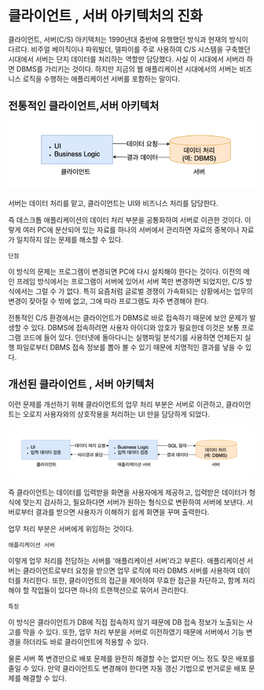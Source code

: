 # 클라이언트 , 서버 아키텍처의 진화

클라이언트, 서버(C/S) 아키텍처는 1990년대 중반에 유행했던 방식과 현재의 방식이 다르다.
비주얼 베이직이나  파워빌더, 델파이를 주로 사용하여 C/S 시스템을 구축했던 시대에서 서버는 단지 데이터를 처리하는 역할만
담당했다. 사실 이 시대에서 서버라 하면 DBMS를 가리키는 것이다. 하지만 지금의 웹 애플리케이션 시대에서의 서버는
비즈니스 로직을 수행하는 애플리케이션 서버를 포함하는 말이다. 

## 전통적인 클라이언트,서버 아키텍처

![img.png](img.png)

서버는 데이터 처리를 맡고, 클라이언트는 UI와 비즈니스 처리를 담당한다.

즉 데스크톱 애플리케이션의 데이터 처리 부분을 공통화하여 서버로 이관한 것이다. 이렇게 여러 PC에
분산되어 있는 자료를 하나의 서버에서 관리하면 자료의 중복이나 자료가 일치하지 않는 문제를 해소할 수 있다.

`단점`

이 방식의 문제는 프로그램이 변경되면 PC에 다시 설치해야 한다는 것이다. 이전의 메인 프레임 방식에서는 프로그램이
서버에 있어서 서버 쪽만 변경하면 되었지만, C/S 방식에서는 그럴 수 가 없다. 
특히 요즘처럼 글로벌 경쟁이 가속화되는 상황에서는 업무의 변경이 잦아질 수 밖에 없고, 그에 따라 프로그램도 자주 변경해야 한다.


전통적인 C/S 환경에서는 클라이언트가 DBMS로 바로 접속하기 때문에 보안 문제가 발생할 수 있다. 
DBMS에 접속하려면 사용자 아이디와 암호가 필요한데 이것은 보통 프로그램 코드에 들어 있다.
인터넷에 돌아다니는 실행파일 분석기를 사용하면 언제든지 실행 파일로부터 DBMS 접속 정보를 뽑아 볼 수 있기 때문에
치명적인 결과를 낳을 수 있다.

## 개선된 클라이언트 , 서버 아키텍처

이런 문제를 개선하기 위해 클라이언트의 업무 처리 부분은 서버로 이관하고, 클라이언트는 오로지 사용자와의 상호작용을
처리하는 UI 만을 담당하게 되었다.

![img_1.png](img_1.png)

즉 클라이언트는 데이터를 입력받을 화면을 사용자에게 제공하고, 입력받은 데이터가 형식에 맞는지 검사하고, 필요하다면 서버가
원하는 형식으로 변환하여 서버에 보낸다. 서버로부터 결과를 받으면 사용자가 이해하기 쉽게 화면을 꾸며 출력한다.

업무 처리 부분은 서버에게 위임하는 것이다. 

`애플리케이션 서버`

이렇게 업무 처리를 전담하는 서버를 '애플리케이션 서버'라고 부른다. 애플리케이션 서버는 클라이언트로부터 요청을 받으면
업무 로직에 따라 DBMS 서버를 사용하여 데이터를 처리한다.
또한, 클라이언트의 접근을 제어하여 무효한 접근을 차단하고, 함께 처리해야 할 작업들이 있다면 하나의 트랜잭션으로 묶어서 관리한다.


`특징`

이 방식은 클라이언트가 DB에 직접 접속하지 않기 때문에 DB 접속 정보가 노출되는 사고를 막을 수 있다. 
또한, 업무 처리 부분을 서버로 이전하였기 때문에 서버에서 기능 변경을 하더라도 바로 클라이언트에 적용할 수 있다.

물론 서버 쪽 변경만으로 배포 문제를 완전히 해결할 수는 없지만 어느 정도 잦은 배포를 줄일 수 있다.
만약 클라이언트도 변경해야 한다면 자동 갱신 기법으로 번거로운 배포 문제를 해결할 수 있다.

